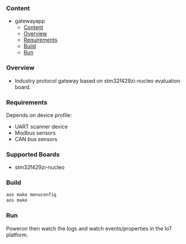 ### Content
- gatewayapp
    - [Content](#content)
    - [Overview](#overview)
    - [Requirements](#requirements)
    - [Build](#build)
    - [Run](#run)

### Overview

* Industry protocol gateway based on stm32f429zi-nucleo evaluation board. 

### Requirements

Depends on device profile:
* UART scanner device
* Modbus sensors
* CAN bus sensors

### Supported Boards

- stm32f429zi-nucleo

### Build

```sh
aos make menuconfig
aos make
```

### Run

Poweron then watch the logs and watch events/properties in the IoT platform.
